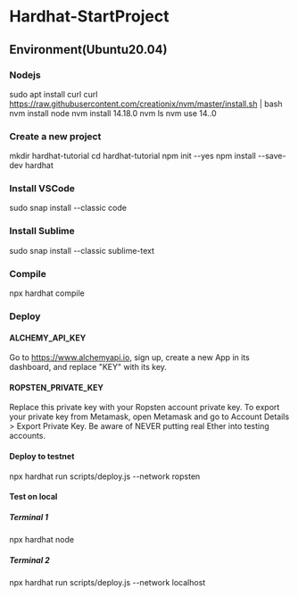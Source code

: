 # Hardhat-StartProject
## Environment(Ubuntu20.04)
### Nodejs
sudo apt install curl
curl https://raw.githubusercontent.com/creationix/nvm/master/install.sh | bash
nvm install node
nvm install 14.18.0
nvm ls
nvm use 14..0
### Create a new project
mkdir hardhat-tutorial
cd hardhat-tutorial
npm init --yes
npm install --save-dev hardhat
### Install VSCode
sudo snap install --classic code
### Install Sublime
sudo snap install --classic sublime-text
### Compile
npx hardhat compile
### Deploy
#### ALCHEMY_API_KEY
Go to https://www.alchemyapi.io, sign up, create a new App in its dashboard, and replace "KEY" with its key.
#### ROPSTEN_PRIVATE_KEY
Replace this private key with your Ropsten account private key.
To export your private key from Metamask, open Metamask and go to Account Details > Export Private Key.
Be aware of NEVER putting real Ether into testing accounts.
#### Deploy to testnet
npx hardhat run scripts/deploy.js --network ropsten
#### Test on local
##### Terminal 1
npx hardhat node
##### Terminal 2
npx hardhat run scripts/deploy.js --network localhost
